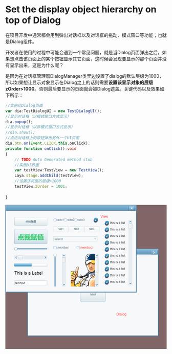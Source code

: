 # Set the display object hierarchy on top of Dialog

在项目开发中通常都会用到弹出对话框以及对话框的拖动、模式窗口等功能；也就是Dialog组件。

开发者在使用的过程中可能会遇到一个常见问题，就是当Dialog页面弹出之后，如果想点击该页面上的某个按钮显示其它页面，这时候会发现要显示的那个页面并没有显示出来，这是为什么呢？

是因为在对话框管理器DialogManager类里边设置了dialog的默认层级为1000，所以如果想让显示对象显示在Dialog之上的话则需要**设置该显示对象的层级zOrder>1000**。否则最后要显示的页面就会被Dialog遮盖。关键代码以及效果如下所示：

```typescript
//实例化Dialog页面
var dia:TestDialogUI = new TestDialogUI();
//显示对话框（以模式窗口方式显示）
dia.popup();
//显示对话框（以非模式窗口方式显示）
//dia.show();
//点击对话框上的按钮弹出另外一个UI页面
dia.btn.on(Event.CLICK,this,onClick);
private function onClick():void
{
    // TODO Auto Generated method stub
    //实例UI界面
    var testView:TestView = new TestView();
    Laya.stage.addChild(testView);
  	//设置该页面的层级>1000
    testView.zOrder = 1001;

}
```

![1](img/1.png)
